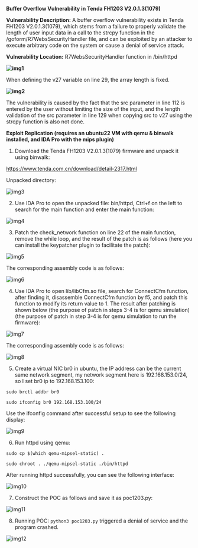**Buffer Overflow Vulnerability in Tenda FH1203 V2.0.1.3(1079)**

**Vulnerability Description:** A buffer overflow vulnerability exists in Tenda FH1203 V2.0.1.3(1079), which stems from a failure to properly validate the length of user input data in a call to the strcpy function in the /goform/R7WebsSecurityHandler file, and can be exploited by an attacker to execute arbitrary code on the system or cause a denial of service attack.

 

**Vulnerability Location:** R7WebsSecurityHandler function in /bin/httpd

**![img1](img/img1.png)**

When defining the v27 variable on line 29, the array length is fixed.

**![img2](img/img2.png)**

The vulnerability is caused by the fact that the src parameter in line 112 is entered by the user without limiting the size of the input, and the length validation of the src parameter in line 129 when copying src to v27 using the strcpy function is also not done.

 

**Exploit Replication (requires an ubuntu22 VM with qemu & binwalk installed, and IDA Pro with the mips plugin)**

1. Download the Tenda FH1203 V2.0.1.3(1079) firmware and unpack it using binwalk:

https://www.tenda.com.cn/download/detail-2317.html

Unpacked directory:

![img3](img/img3.png)

 

2. Use IDA Pro to open the unpacked file: bin/httpd, Ctrl+f on the left to search for the main function and enter the main function:

![img4](img/img4.png)

3. Patch the check_network function on line 22 of the main function, remove the while loop, and the result of the patch is as follows (here you can install the keypatcher plugin to facilitate the patch):

![img5](img/img5.png)

The corresponding assembly code is as follows:

![img6](img/img6.png)

4. Use IDA Pro to open lib/libCfm.so file, search for ConnectCfm function, after finding it, disassemble ConnectCfm function by f5, and patch this function to modify its return value to 1. The result after patching is shown below (the purpose of patch in steps 3-4 is for qemu simulation) (the purpose of patch in step 3-4 is for qemu simulation to run the firmware):

![img7](img/img7.png)

The corresponding assembly code is as follows:

![img8](img/img8.png)

5. Create a virtual NIC br0 in ubuntu, the IP address can be the current same network segment, my network segment here is 192.168.153.0/24, so I set br0 ip to 192.168.153.100:

```
sudo brctl addbr br0

sudo ifconfig br0 192.168.153.100/24
```

Use the ifconfig command after successful setup to see the following display:

![img9](img/img9.png)

6. Run httpd using qemu:

```
sudo cp $(which qemu-mipsel-static) .

sudo chroot . ./qemu-mipsel-static ./bin/httpd
```

After running httpd successfully, you can see the following interface:

![img10](img/img10.png)

7. Construct the POC as follows and save it as poc1203.py:

![img11](img/img11.png)

8. Running POC: `python3 poc1203.py` triggered a denial of service and the program crashed.

![img12](img/img12.png)